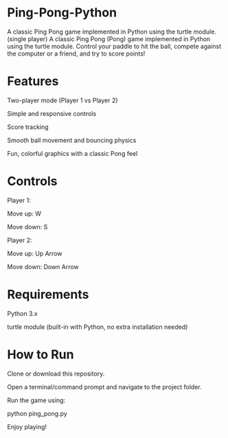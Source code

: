 # Ping-Pong-Python
A classic Ping Pong game implemented in Python using the turtle module. (single player)
A classic Ping Pong (Pong) game implemented in Python using the turtle module. Control your paddle to hit the ball, compete against the computer or a friend, and try to score points!

# Features

Two-player mode (Player 1 vs Player 2)

Simple and responsive controls

Score tracking

Smooth ball movement and bouncing physics

Fun, colorful graphics with a classic Pong feel

# Controls

Player 1:

Move up: W

Move down: S

Player 2:

Move up: Up Arrow

Move down: Down Arrow

# Requirements

Python 3.x

turtle module (built-in with Python, no extra installation needed)

# How to Run

Clone or download this repository.

Open a terminal/command prompt and navigate to the project folder.

Run the game using:

python ping_pong.py


Enjoy playing!
